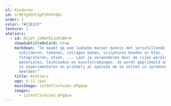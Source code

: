 ```yaml
---
nl: Kinderen
id: nr9EYgVQYC3pP3P4fCQks
order: 1
color: "#C2E1CF"
texture: 1
ateliers:
  - id: RCydY_ZJM4Y01JnPzBRrR
    showSubtitleOnCard: true
    markdown: "Je maakt op een ludieke manier kennis met verschillende technieken:
      schilderen, tekenen, collages maken, sculpturen kneden in klei,
      fotograferen, etsen, ... Laat je verwonderen door de rijke wereld van
      materialen, technieken en kunststromingen. Je wordt geprikkeld om te doen,
      te experimenteren en prikkels al spelend om te zetten in sprekende
      beelden!"
    title: Ateliers
    age: 6-11 jaar
    mainImage: 1ztXeTlxxYuimz_6PgQue
    images:
      - 1ztXeTlxxYuimz_6PgQue
---
```

